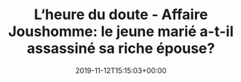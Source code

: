 ---
title: "L‘heure du doute - Affaire Joushomme: le jeune marié a-t-il assassiné sa riche épouse?"
date: 2019-11-12T15:15:03+00:00
concerned:
  - morgane-le-hir
press:
  title: RTL
  url: https://www.rtl.fr/actu/debats-societe/affaire-joushomme-l-heure-du-doute-7799443187
---